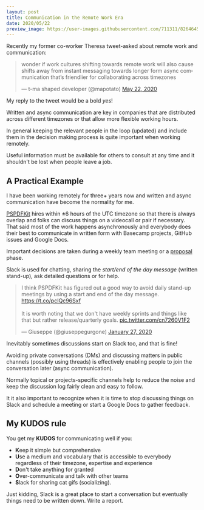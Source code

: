 ```yaml
---
layout: post
title: Communication in the Remote Work Era
date: 2020/05/22
preview_image: https://user-images.githubusercontent.com/711311/82646459-f01e0680-9c14-11ea-84cc-67e1d8bfae3b.png
---
```


Recently my former co-worker Theresa tweet-asked about remote work and communication:

<div class="Copy-embedTweet">
<blockquote class="twitter-tweet"><p lang="en" dir="ltr">wonder if work cultures shifting towards remote work will also cause shifts away from instant messaging towards longer form async communication that’s friendlier for collaborating across timezones</p>&mdash; t-ma shaped developer (@mapotato) <a href="https://twitter.com/mapotato/status/1263645517822562304?ref_src=twsrc%5Etfw">May 22, 2020</a></blockquote> <script async src="https://platform.twitter.com/widgets.js" charset="utf-8"></script>
</div>

My reply to the tweet would be a bold _yes_!

Written and async communication are key in companies that are distributed across different timezones or that allow more flexible working hours.

In general keeping the relevant people in the loop (updated) and include them in the decision making process is quite important when working remotely.

Useful information must be available for others to consult at any time and it shouldn't be lost when people leave a job.

## A Practical Example

I have been working remotely for three+ years now and written and async communication have become the normality for me.

[PSPDFKit](https://pspdfkit.com) hires within ±6 hours of the UTC timezone so that there is always overlap and folks can discuss things on a videocall or pair if necessary. That said most of the work happens asynchronously and everybody does their best to communicate in written form with Basecamp projects, GitHub issues and Google Docs.

Important decisions are taken during a weekly team meeting or a [proposal](/proposal-driven-development) phase.

Slack is used for chatting, sharing the _start/end of the day message_ (written stand-up), ask detailed questions or for help.

<div class="Copy-embedTweet">
<blockquote class="twitter-tweet"><p lang="en" dir="ltr">I think PSPDFKit has figured out a good way to avoid daily stand-up meetings by using a start and end of the day message. <a href="https://t.co/pcIQc96Sxf">https://t.co/pcIQc96Sxf</a> <br><br>It is worth noting that we don&#39;t have weekly sprints and things like that but rather release/quarterly goals. <a href="https://t.co/cn7260V1F2">pic.twitter.com/cn7260V1F2</a></p>&mdash; Giuseppe (@giuseppegurgone) <a href="https://twitter.com/giuseppegurgone/status/1221762218573869056?ref_src=twsrc%5Etfw">January 27, 2020</a></blockquote> <script async src="https://platform.twitter.com/widgets.js" charset="utf-8"></script>
</div>

Inevitably sometimes discussions start on Slack too, and that is fine!

Avoiding private conversations (DMs) and discussing matters in public channels (possibly using threads) is effectively enabling people to join the conversation later (async communication).

Normally topical or projects-specific channels help to reduce the noise and keep the discussion log fairly clean and easy to follow.

It it also important to recognize when it is time to stop discussing things on Slack and schedule a meeting or start a Google Docs to gather feedback.

## My KUDOS rule

You get my **KUDOS** for communicating well if you:

- **K**eep it simple but comprehensive
- **U**se a medium and vocabulary that is accessible to everybody regardless of their timezone, expertise and experience
- **D**on't take anything for granted
- **O**ver-communicate and talk with other teams
- **S**lack for sharing cat gifs (socializing).

Just kidding, Slack is a great place to start a conversation but eventually things need to be written down. Write a report.
